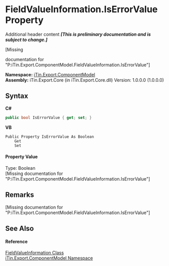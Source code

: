 # FieldValueInformation.IsErrorValue Property 
Additional header content _**\[This is preliminary documentation and is subject to change.\]**_

\[Missing <summary> documentation for "P:iTin.Export.ComponentModel.FieldValueInformation.IsErrorValue"\]

**Namespace:**&nbsp;<a href="55171ca4-890c-0ab2-e812-efe82bc0b686">iTin.Export.ComponentModel</a><br />**Assembly:**&nbsp;iTin.Export.Core (in iTin.Export.Core.dll) Version: 1.0.0.0 (1.0.0.0)

## Syntax

**C#**<br />
``` C#
public bool IsErrorValue { get; set; }
```

**VB**<br />
``` VB
Public Property IsErrorValue As Boolean
	Get
	Set
```


#### Property Value
Type: Boolean<br />\[Missing <value> documentation for "P:iTin.Export.ComponentModel.FieldValueInformation.IsErrorValue"\]

## Remarks
\[Missing <remarks> documentation for "P:iTin.Export.ComponentModel.FieldValueInformation.IsErrorValue"\]

## See Also


#### Reference
<a href="7dc51c75-6975-e7a8-9eee-1a99a85073f3">FieldValueInformation Class</a><br /><a href="55171ca4-890c-0ab2-e812-efe82bc0b686">iTin.Export.ComponentModel Namespace</a><br />
